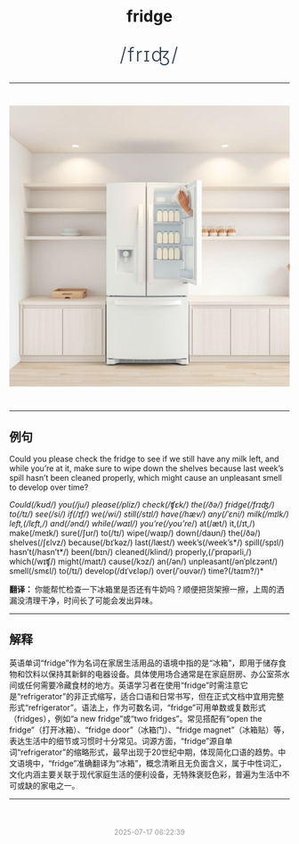 <div align="center">

# fridge

<div style="margin: 30px 0;">
<h1 style="font-size: 2.5em; font-weight: 300; letter-spacing: 2px; margin: 0; color: #2c3e50;">
/frɪʤ/
</h1>
</div>

</div>

---

<div align="center" style="margin: 40px 0;">

![fridge](images/fridge.png)

</div>

---

## 例句

Could you please check the fridge to see if we still have any milk left, and while you’re at it, make sure to wipe down the shelves because last week’s spill hasn’t been cleaned properly, which might cause an unpleasant smell to develop over time?

*Could(/kʊd/) you(/ju/) please(/pliz/) check(/ʧɛk/) the(/ðə/) fridge(/frɪʤ/) to(/tɪ/) see(/si/) if(/ɪf/) we(/wi/) still(/stɪl/) have(/hæv/) any(/ˈɛni/) milk(/mɪlk/) left,(/lɛft,/) and(/ənd/) while(/waɪl/) you’re(/you’re*/) at(/æt/) it,(/ɪt,/) make(/meɪk/) sure(/ʃʊr/) to(/tɪ/) wipe(/waɪp/) down(/daʊn/) the(/ðə/) shelves(/ʃɛlvz/) because(/bɪˈkəz/) last(/læst/) week’s(/week’s*/) spill(/spɪl/) hasn’t(/hasn’t*/) been(/bɪn/) cleaned(/klind/) properly,(/ˈprɑpərli,/) which(/wɪʧ/) might(/maɪt/) cause(/kɔz/) an(/ən/) unpleasant(/ənˈplɛzənt/) smell(/smɛl/) to(/tɪ/) develop(/dɪˈvɛləp/) over(/ˈoʊvər/) time?(/taɪm?/)*

**翻译：** 你能帮忙检查一下冰箱里是否还有牛奶吗？顺便把货架擦一擦，上周的洒漏没清理干净，时间长了可能会发出异味。

---

## 解释

英语单词“fridge”作为名词在家居生活用品的语境中指的是“冰箱”，即用于储存食物和饮料以保持其新鲜的电器设备。具体使用场合通常是在家庭厨房、办公室茶水间或任何需要冷藏食材的地方。英语学习者在使用“fridge”时需注意它是“refrigerator”的非正式缩写，适合口语和日常书写，但在正式文档中宜用完整形式“refrigerator”。语法上，作为可数名词，“fridge”可用单数或复数形式（fridges），例如“a new fridge”或“two fridges”。常见搭配有“open the fridge”（打开冰箱）、“fridge door”（冰箱门）、“fridge magnet”（冰箱贴）等，表达生活中的细节或习惯时十分常见。词源方面，“fridge”源自单词“refrigerator”的缩略形式，最早出现于20世纪中期，体现简化口语的趋势。中文语境中，“fridge”准确翻译为“冰箱”，概念清晰且无负面含义，属于中性词汇，文化内涵主要关联于现代家庭生活的便利设备，无特殊褒贬色彩，普遍为生活中不可或缺的家电之一。


---

<div align="center" style="margin-top: 50px;">
<small style="color: #999; font-size: 0.9em;">2025-07-17 06:22:39</small>
</div>
